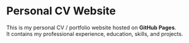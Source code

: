 # Personal CV Website

This is my personal CV / portfolio website hosted on **GitHub Pages**.  
It contains my professional experience, education, skills, and projects.
